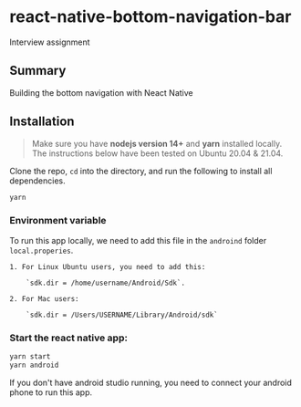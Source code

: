 # react-native-bottom-navigation-bar
Interview assignment
 
## Summary

Building the bottom navigation with Neact Native 

## Installation

> Make sure you have **nodejs version 14+** and **yarn** installed locally. The instructions below have been tested on Ubuntu 20.04 & 21.04.

Clone the repo, `cd` into the directory, and run the following to install all dependencies.

```bash
yarn
```

### Environment variable

To run this app locally, we need to add this file in the `androind` folder `local.properies`.

    1. For Linux Ubuntu users, you need to add this:

        `sdk.dir = /home/username/Android/Sdk`.

    2. For Mac users: 

        `sdk.dir = /Users/USERNAME/Library/Android/sdk`

### Start the react native app:

```bash
yarn start
yarn android
```

If you don't have android studio running, you need to connect your android phone to run this app.

